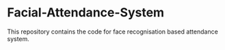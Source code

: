 # Facial-Attendance-System
This repository contains the code for face recognisation based attendance system.
